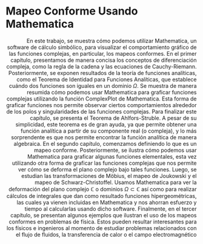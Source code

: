 # Mapeo Conforme Usando Mathematica

<div style="text-align: right"> 

En este trabajo, se muestra cómo podemos utilizar Mathematica, un software de
cálculo simbólico, para visualizar el comportamiento gráfico de las funciones complejas, en particular, los mapeos conformes.
En el primer capítulo, presentamos de manera concisa los conceptos de diferenciación
compleja, como la regla de la cadena y las ecuaciones de Cauchy-Riemann. Posteriormente, se exponen resultados de la teoría de funciones analíticas, como el Teorema de
Identidad para Funciones Analíticas, que establece cuándo dos funciones son iguales
en un dominio $\Omega$. Se muestra de manera resumida cómo podemos usar Mathematica
para graficar funciones complejas utilizando la función ComplexPlot de Mathematica. Esta forma de graficar funciones nos permite observar ciertos comportamientos
alrededor de los polos y singularidades de las funciones complejas. Para finalizar este
capítulo, se presenta el Teorema de Ahlfors-Struble. A pesar de su simplicidad, este
teorema es de gran ayuda, ya que permite obtener una función analítica a partir de
su componente real (o compleja), y lo más sorprendente es que nos permite encontrar
la función analítica de manera algebraica.
En el segundo capítulo, comenzamos definiendo lo que es un mapeo conforme. Posteriormente, se ilustra cómo podemos usar Mathematica para graficar algunas funciones elementales, esta vez utilizando otra forma de graficar las funciones complejas
que nos permite ver cómo se deforma el plano complejo bajo tales funciones. Luego,
se estudian las transformaciones de Möbius, el mapeo de Joukowski y el mapeo de
Schwarz-Christoffel. Usamos Mathematica para ver la deformación del plano complejo $\mathbb{C}$ o dominios $\Omega\subset\mathbb{C}$ así como para realizar cálculos de integrales que dan como
resultado funciones hipergeométricas, las cuales ya vienen incluidas en Mathematica
y nos ahorran esfuerzo y tiempo al calcularlas usando dicho software.
Finalmente, en el tercer capítulo, se presentan algunos ejemplos que ilustran el uso de
los mapeos conformes en problemas de física. Estos pueden resultar interesantes para
los físicos e ingenieros al momento de estudiar problemas relacionados con el flujo de
fluidos, la transferencia de calor o el campo electromagnético

</div>
